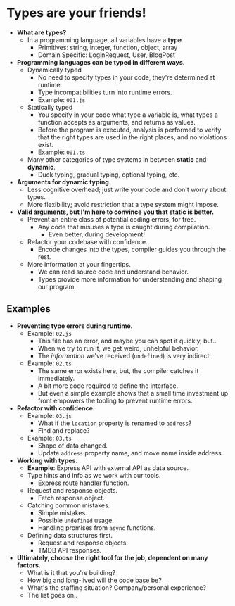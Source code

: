 # Types are your friends!

- **What are types?**
  - In a programming language, all variables have a **type**.
    - Primitives: string, integer, function, object, array
    - Domain Specific: LoginRequest, User, BlogPost
- **Programming languages can be typed in different ways.**
  - Dynamically typed
    - No need to specify types in your code, they're determined at runtime.
    - Type incompatibilities turn into runtime errors.
    - Example: `001.js`
  - Statically typed
    - You specify in your code what type a variable is, what types a function
      accepts as arguments, and returns as values.
    - Before the program is executed, analysis is performed to verify that the
      right types are used in the right places, and no violations exist.
    - Example: `001.ts`
  - Many other categories of type systems in between **static** and **dynamic**.
    - Duck typing, gradual typing, optional typing, etc.
- **Arguments for dynamic typing.**
  - Less cognitive overhead; just write your code and don't worry about types.
  - More flexibility; avoid restriction that a type system might impose.
- **Valid arguments, but I'm here to convince you that static is better.**
  - Prevent an entire class of potential coding errors, for free.
    - Any code that misuses a type is caught during compilation.
      - Even better, during development!
  - Refactor your codebase with confidence.
    - Encode changes into the types, compiler guides you through the rest.
  - More information at your fingertips.
    - We can read source code and understand behavior.
    - Types provide more information for understanding and shaping our program.



## Examples

- **Preventing type errors during runtime.**
  - Example: `02.js`
    - This file has an error, and maybe you can spot it quickly, but..
    - When we try to run it, we get weird, unhelpful behavior.
    - The _information_ we've received (`undefined`) is very indirect.
  - Example: `02.ts`
    - The same error exists here, but, the compiler catches it immediately.
    - A bit more code required to define the interface.
    - But even a simple example shows that a small time investment up front empowers the tooling to prevent runtime errors.
- **Refactor with confidence.**
  - Example: `03.js`
    - What if the `location` property is renamed to `address`?
    - Find and replace?
  - Example: `03.ts`
    - Shape of data changed.
    - Update `address` property name, and move name inside address.
- **Working with types.**
  - **Example**: Express API with external API as data source.
  - Type hints and info as we work with our tools.
    - Express route handler function.
  - Request and response objects.
    - Fetch response object.
  - Catching common mistakes.
    - Simple mistakes.
    - Possible `undefined` usage.
    - Handling promises from `async` functions.
  - Defining data structures first.
    - Request and response objects.
    - TMDB API responses.
- **Ultimately, choose the right tool for the job, dependent on many factors.**
  - What is it that you're building?
  - How big and long-lived will the code base be?
  - What's the staffing situation? Company/personal experience?
  - The list goes on..
